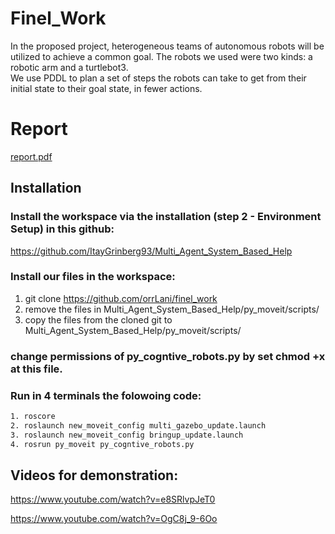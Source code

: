 # Finel_Work

In the proposed project, heterogeneous teams of autonomous robots will be utilized to achieve a common goal. The robots we used were two kinds: a robotic arm and a turtlebot3. </br>
We use PDDL to plan a set of steps the robots can take to get from their initial state to their goal state, in fewer actions. 


# Report
[report.pdf](https://github.com/orrLani/finel_work/files/9792637/report.pdf)


## Installation

### Install the workspace via the installation (step 2 - Environment Setup) in this github:

https://github.com/ItayGrinberg93/Multi_Agent_System_Based_Help </br>

### Install our files in the workspace:

1. git clone https://github.com/orrLani/finel_work </br>
2. remove the files in Multi_Agent_System_Based_Help/py_moveit/scripts/ </br>
3. copy the files from the cloned git to Multi_Agent_System_Based_Help/py_moveit/scripts/

### change permissions of py_cogntive_robots.py by set chmod +x at this file.

### Run in 4 terminals the folowoing code:
```sh
1. roscore
2. roslaunch new_moveit_config multi_gazebo_update.launch 
3. roslaunch new_moveit_config bringup_update.launch
4. rosrun py_moveit py_cogntive_robots.py
```

## Videos for demonstration:

https://www.youtube.com/watch?v=e8SRlvpJeT0 </br>

https://www.youtube.com/watch?v=OgC8j_9-6Oo </br>

